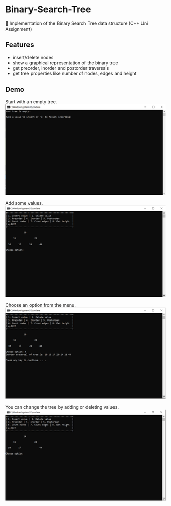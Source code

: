 # Binary-Search-Tree
🌳 Implementation of the Binary Search Tree data structure (C++ Uni Assignment)

## Features
* insert/delete nodes
* show a graphical representation of the binary tree
* get preorder, inorder and postorder traversals
* get tree properties like number of nodes, edges and height

## Demo
Start with an empty tree.
<img src="/screenshots/Capture1.PNG" width="600">

Add some values.
<img src="/screenshots/Capture2.PNG" width="600">

Choose an option from the menu.
<img src="/screenshots/Capture3.PNG" width="600">

You can change the tree by adding or deleting values.
<img src="/screenshots/Capture4.PNG" width="600">

